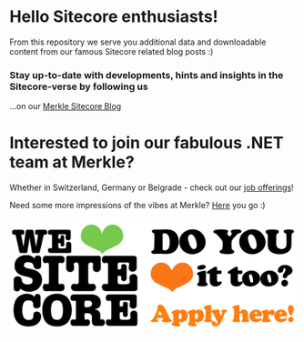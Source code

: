 # Hello Sitecore enthusiasts!
From this repository we serve you additional data and downloadable content from our famous Sitecore related blog posts :)

### Stay up-to-date with developments, hints and insights in the Sitecore-verse by following us

…on our [Merkle Sitecore Blog](https://sitecore.merkle.com/?utm_source=github&utm_medium=readme&utm_campaign=ourfuture_superstars)


# Interested to join our fabulous .NET team at Merkle?
Whether in Switzerland, Germany or Belgrade - check out our [job offerings](https://merkleinc.ch/en/jobs)!

Need some more impressions of the vibes at Merkle? [Here](https://www.instagram.com/merkledach/) you go :)

[![Join our .NET teams at Merkle](/resources/apply-for-a-sitecore-job-at-merkle.png?raw=true "Get in touch now to become part of our .NET teams!")](https://merkleinc.ch/en/jobs?utm_source=github&utm_medium=readme&utm_campaign=ourfuture)
